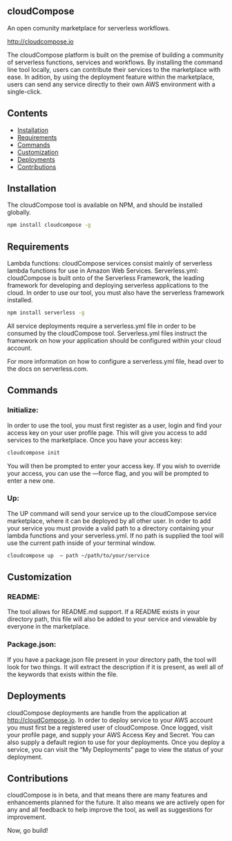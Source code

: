 ## cloudCompose

An open comunity marketplace for serverless workflows.

http://cloudcompose.io

The cloudCompose platform is built on the premise of building a community of serverless functions, services and workflows. By installing the command line tool locally, users can contribute their services to the marketplace with ease. In adition, by using the deployment feature within the marketplace, users can send any service directly to their own AWS environment with a single-click.

## Contents

* [Installation](#installation)
* [Requirements](#requirements)
* [Commands](#commands)
* [Customization](#customization)
* [Deployments](#deployments)
* [Contributions](#contributions)

## <a name="installation"></a>Installation

The cloudCompose tool is available on NPM, and should be installed globally.
```bash
npm install cloudcompose -g
```

## <a name="requirements"></a>Requirements

Lambda functions: cloudCompose services consist mainly of serverless lambda functions for use in Amazon Web Services.
Serverless.yml: cloudCompose is built onto of the Serverless Framework, the leading framework for developing and deploying serverless applications to the cloud. In order to use our tool, you must also have the serverless framework installed.
```bash
npm install serverless -g
```

All service deployments require a serverless.yml file in order to be consumed by the cloudCompose tool. Serverless.yml files instruct the framework on how your application should be configured within your cloud account.

For more information on how to configure a serverless.yml file, head over to the docs on serverless.com.

## <a name="commands"></a>Commands

### Initialize:

In order to use the tool, you must first register as a user, login and find your access key on your user profile page. This will give you access to add services to the marketplace. Once you have your access key:
```bash
cloudcompose init
```

You will then be prompted to enter your access key. If you wish to override your access, you can use the —force flag, and you will be prompted to enter a new one.

### Up:

The UP command will send your service up to the cloudCompose service marketplace, where it can be deployed by all other user. In order to add your service you must provide a valid path to a directory containing your lambda functions and your serverless.yml. If no path is supplied the tool will use the current path inside of your terminal window.
```bash
cloudcompose up  — path ~/path/to/your/service
```

## <a name="customization"></a>Customization

### README:

The tool allows for README.md support. If a README exists in your directory path, this file will also be added to your service and viewable by everyone in the marketplace.

###  Package.json:

If you have a package.json file present in your directory path, the tool will look for two things. It will extract the description if it is present, as well all of the keywords that exists within the file.

## <a name="deployments"></a>Deployments

cloudCompose deployments are handle from the application at http://cloudCompose.io. In order to deploy service to your AWS account you must first be a registered user of cloudCompose. Once logged, visit your profile page, and supply your AWS Access Key and Secret. You can also supply a default region to use for your deployments. Once you deploy a service, you can visit the “My Deployments” page to view the status of your deployment.

## <a name="contributions"></a>Contributions

cloudCompose is in beta, and that means there are many features and enhancements planned for the future. It also means we are actively open for any and all feedback to help improve the tool, as well as suggestions for improvement.

Now, go build!
